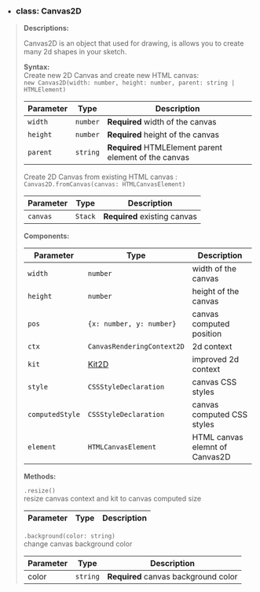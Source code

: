 <!-- Canvas2D -->
- ### **class: Canvas2D**

> **Descriptions:**
>
> Canvas2D is an object that used for drawing, is allows you to create many 2d shapes in your sketch.
>
> **Syntax:**  
> Create new 2D Canvas and create new HTML canvas:  
> `new Canvas2D(width: number, height: number, parent: string | HTMLElement)`
>
> Parameter | Type     | Description
> --------- | -------- | --------------------------  
> `width`   | `number` | **Required** width of the canvas  
> `height`  | `number` | **Required** height of the canvas
> `parent`  | `string` | **Required** HTMLElement parent element of the canvas
>
> Create 2D Canvas from existing HTML canvas :  
> `Canvas2D.fromCanvas(canvas: HTMLCanvasElement)`  
>
> Parameter     | Type      | Description
> ------------- | --------- | --------------------------  
> `canvas`      | `Stack`   | **Required** existing canvas
>
> **Components:**
>
> Parameter         | Type                      | Description
> ----------------- | ------------------------- | --------------------------  
> `width`           | `number`                  | width of the canvas  
> `height`          | `number`                  | height of the canvas  
> `pos`             | `{x: number, y: number}`  | canvas computed position  
> `ctx`             | `CanvasRenderingContext2D`| 2d context  
> `kit`             | [Kit2D](#kit2d-variable) | improved 2d context  
> `style`           | `CSSStyleDeclaration`     | canvas CSS styles  
> `computedStyle`   | `CSSStyleDeclaration`     | canvas computed CSS styles  
> `element`         | `HTMLCanvasElement`       | HTML canvas elemnt of Canvas2D
>
> **Methods:**
>
> `.resize()`  
> resize canvas context and kit to canvas computed size
>
> Parameter | Type     | Description
> --------- | -------- | --------------------------  
>
> `.background(color: string)`  
> change canvas background color
>
> Parameter | Type     | Description
> --------- | -------- | --------------------------  
> color     | `string` | **Required** canvas background color
>
